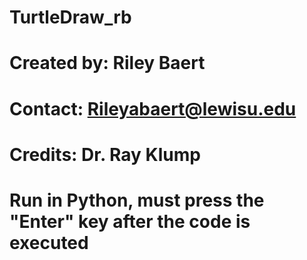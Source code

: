 
# TurtleDraw_rb

# Created by: Riley Baert 
# Contact: Rileyabaert@lewisu.edu
# Credits: Dr. Ray Klump 
# Run in Python, must press the "Enter" key after the code is executed
